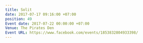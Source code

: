 ```yaml
---
title: Solit
date: 2017-07-17 09:16:00 +07:00
position: 49
Event date: 2017-07-22 00:00:00 +07:00
Venue: The Pirates Den
Event URL: https://www.facebook.com/events/1853832804933398/
---
```



